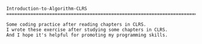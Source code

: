     Introduction-to-Algorithm-CLRS
    ==========================================================================================================

    Some coding practice after reading chapters in CLRS.
    I wrote these exercise after studying some chapters in CLRS.
    And I hope it's helpful for promoting my programming skills.
